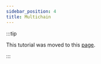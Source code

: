 ```yaml
---
sidebar_position: 4
title: Multichain
---
```



:::tip

This tutorial was moved to this [page](../../../../docs/general/tutorials/transferring-funds/across-chains/_transfer-funds-across-chains-multichain).

:::